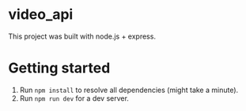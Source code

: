 # video_api
This project was built with node.js + express.

# Getting started
1. Run `npm install` to resolve all dependencies (might take a minute).
2. Run `npm run dev` for a dev server. 
